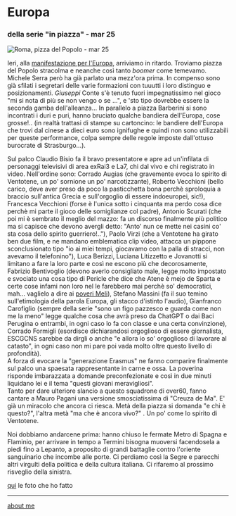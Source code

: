 # Europa  
### della serie "in piazza" - mar 25  
 
![](https://i.postimg.cc/cL32jdSw/Immagine-2025-03-16-093051.jpg "Roma, pizza del Popolo - mar 25")    

Ieri, alla [manifestazione per l'Europa](https://www.rainews.it/video/2025/03/serra-in-un-mondo-in-frantumi-una-piazza-che-unisce-persone-e-idee-e-uno-scandalo-3ab8501e-b2ea-4833-a7a4-0f1a0c129a1d.html), arriviamo in ritardo. Troviamo piazza del Popolo stracolma e neanche così tanto *boomer* come temevamo. Michele Serra però ha già parlato una mezz'ora prima. In compenso sono già sfilati i segretari delle varie formazioni con tuuutti i loro distinguo e posizionamenti. *Giuseppi* Conte s'è tenuto fuori impegnatissimo nel gioco "mi si nota di più se non vengo o se ...", e 'sto tipo dovrebbe essere la seconda gamba dell'alleanza...  In parallelo a piazza Barberini si sono incontrati i duri e puri, hanno bruciato qualche bandiera dell'Europa, cose grosse!.. (in realtà trattasi di stampe su cartoncino: le bandiere dell'Europa che trovi dal cinese a dieci euro sono ignifughe e quindi non sono utilizzabili per queste performance, colpa sempre delle regole imposte dall'ottuso burocrate di Strasburgo...).  

Sul palco Claudio Bisio fa il bravo presentatore e apre ad un'infilata di personaggi televisivi di area exRai3 e La7, chi dal vivo e chi registrato in video. Nell'ordine sono: Corrado Augias (che gravemente evoca lo spirito di Ventotene, un po' sornione un po' narcotizzante), Roberto Vecchioni (bello carico, deve aver preso da poco la pasticchetta bona perchè sproloquia a braccio sull'antica Grecia e sull'orgoglio di essere indoeuropei, sic!), Francesca Vecchioni (forse è l'unica sotto i cinquanta ma perdo cosa dice perchè mi parte il gioco delle somiglianze col padre), Antonio Scurati (che poi mi è sembrato il meglio del mazzo: fa un discorso finalmente più politico ma si capisce che devono avergli detto: "Anto' nun ce mette nei casini co' sta cosa dello spirito guerriero!.."), Paolo Virzi (che a Ventotene ha girato ben due film, e ne mandano emblematica clip video, attacca un pippone sconclusionato tipo "io ai miei tempi, giocavamo con la palla di stracci, non avevamo il telefonino"), Luca Berizzi, Luciana Litizzetto e Jovanotti si limitano a fare la loro parte e così ne escono più che decorosamente, Fabrizio Bentivoglio (devono averlo consigliato male, legge molto impostato e svociato una cosa tipo di Pericle che dice che Atene è mejo de Sparta e certe cose infami non loro nel le farebbero mai perchè so' democratici, mah... vaglielo a dire ai [poveri Meli](https://www.treccani.it/magazine/chiasmo/lettere_e_arti/Dialogo/SSC_Mandolfo_Tucidide_Meli_Ateniesi.html)), Stefano Massini (fa il suo temino sull'etimologia della parola Europa, gli stacco d'istinto l'audio), Gianfranco Carofiglio (sempre della serie "sono un figo pazzesco e guarda come non me la meno" legge qualche cosa che avrà preso da ChatGPT o dai Baci Perugina o entrambi, in ogni caso lo fa con classe e una certa convinzione), Corrado Formigli (esordisce dichiarandosi orgoglioso di essere giornalista, ESCGCNS sarebbe da dirgli o anche "e allora io so' orgoglioso di lavorare al catasto", in ogni caso non mi pare poi vada molto oltre questo livello di profondità).  
A forza di evocare la "generazione Erasmus" ne fanno comparire finalmente sul palco una spaesata rappresentante in carne e ossa. La poverina risponde imbarazzata a domande preconfezionate e così in due minuti liquidano lei e il tema "questi giovani meravigliosi".  
Tanto per dare ulteriore slancio a questo squadrone di over60, fanno cantare a Mauro Pagani una versione smosciatissima di "Creuza de Ma". E' già un miracolo che ancora ci riesca. Metà della piazza si domanda "e chi è questo?", l'altra metà "ma che è ancora vivo?" . Un po' come lo spirito di Ventotene.  

Noi dobbiamo andarcene prima: hanno chiuso le fermate Metro di Spagna e Flaminio, per arrivare in tempo a Termini bisogna muoversi facendosela a piedi fino a Lepanto, a proposito di grandi battaglie contro l'oriente sanguinario che incombe alle porte. Ci perdiamo così la Segre e parecchi altri virgulti della politica e della cultura italiana. Ci rifaremo al prossimo risveglio della sinistra.     

[qui](https://www.flickr.com/gp/cacioman/0KNt826gxz) le foto che ho fatto  

---  
[about me](https://about.me/cacioman)  
